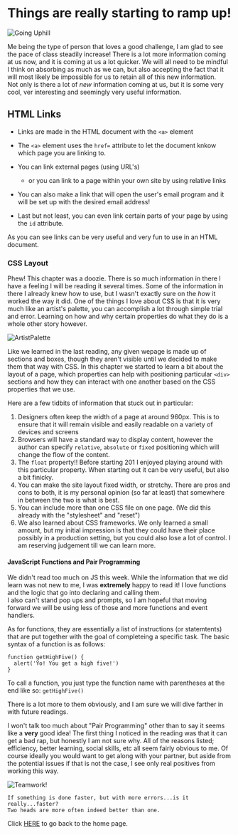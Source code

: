 # Things are really starting to ramp up!

![Going Uphill](https://encrypted-tbn0.gstatic.com/images?q=tbn:ANd9GcTNF5X4WJ0WnXVvEzA_4B3-ikCcYsE-aL9HHg&usqp=CAU)

Me being the type of person that loves a good challenge, I am glad to see the pace of class steadily increase!  There is a lot more information coming at us now, and it is coming at us a lot quicker. We will all need to be mindful I think on absorbing as much as we can, but also accepting the fact that it will most likely be impossible for us to retain all of this new information.  
Not only is there a lot of _new_ information coming at us, but it is some very cool, ver interesting and seemingly very useful information. 

## HTML Links 

- Links are made in the HTML document with the `<a>` element
- The `<a>` element uses the  `href=` attribute to let the document knkow which page you are linking to.  
- You can link external pages (using URL's) 
  - or you can link to a page within your own site by using relative links

- You can also make a link that will open the user's email program and it will be set up with the desired email address! 
-  Last but not least, you can even link certain parts of your page by using the `id` attribute. 

As you can see links can be very useful and very fun to use in an HTML document. 

### CSS Layout

Phew!  This chapter was a doozie.  There is so much information in there I have a feeling I will be reading it several times.  Some of the information in there I already knew how to use, but I wasn't exactly sure on the _how_ it worked the way it did.  One of the things I love about CSS is that it is very much like an artist's palette, you can accomplish a lot through simple trial and error.  Learning on how and why certain properties do what they do is a whole other story however.  

![ArtistPalette](https://encrypted-tbn0.gstatic.com/images?q=tbn:ANd9GcQarLC9uHtLXmm9zE4NKxmZWOynQt-X3J0ydQ&usqp=CAU)

Like we learned in the last reading, any given wepage is made up of sections and boxes, though they aren't visible until we decided to make them that way with CSS.  In this chapter we started to learn a bit about the layout of a page, which properties can help with positioning particular `<div>` sections and how they can interact with one another based on the CSS properties that we use.  

Here are a few tidbits of information that stuck out in particular:

1. Designers often keep the width of a page at around 960px.  This is to ensure that it will remain visible and easily readable on a variety of devices and screens
2. Browsers will have a standard way to display content, however the author can specify `relative`, `absolute` or `fixed` positioning which will change the flow of the content. 
3. The `float` property!!  Before starting 201 I enjoyed playing around with this particular property.  When starting out it can be very useful, but also a bit finicky.  
4. You can make the site layout fixed width, or stretchy.  There are pros and cons to both, it is my personal opinion (so far at least) that somewhere in between the two is what is best. 
5.  You can include more than one CSS file on one page.  (We did this already with the "stylesheet" and "reset")
6. We also learned about CSS frameworks. We only learned a small amount, but my initial impression is that they could have their place possibly in a production setting, but you could also lose a lot of control.  I am reserving judgement till we can learn more.  

#### JavaScript Functions and Pair Programming

We didn't read too much on JS this week.  While the information that we did learn was not new to me, I was __extremely__ happy to read it!  I love functions and the logic that go into declaring and calling them.  
I also can't stand pop ups and prompts, so I am hopeful that moving forward we will be using less of those and more functions and event handlers.  

As for functions, they are essentially a list of instructions (or statemtents) that are put together with the goal of completeing a specific task.  The basic syntax of a function is as follows:

    function getHighFive() {
      alert('Yo! You get a high five!')
    }

To call a function, you just type the function name with parentheses at the end like so: `getHighFive()`

There is a lot more to them obviously, and I am sure we will dive farther in with future readings.  

I won't talk too much about "Pair Programming" other than to say it seems like a __very__ good idea!  The first thing I noticed in the reading was that it can get a bad rap, but honestly I am not sure why.  All of the reasons listed; efficiency, better learning, social skills, etc all seem fairly obvious to me.  Of course ideally you would want to get along with your partner, but aside from the potential issues if that is not the case, I see only real positives from working this way.  

![Teamwork!](https://encrypted-tbn0.gstatic.com/images?q=tbn:ANd9GcTtQ3gECWPVY8xxdw7mYasRWc4fpGFP3T4baw&usqp=CAU)

    If something is done faster, but with more errors...is it really...faster?
    Two heads are more often indeed better than one. 

Click [HERE](README.md) to go back to the home page.